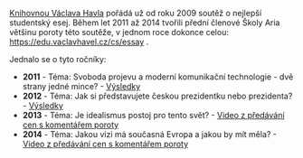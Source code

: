 [Knihovnou Václava Havla](https://www.vaclavhavel.cz/) pořádá už od roku 2009 soutěž o nejlepší studentský esej. Během let  2011 až 2014 tvořili přední členové Školy Aria většinu poroty této soutěže, v jednom roce dokonce celou: https://edu.vaclavhavel.cz/cs/essay . 

Jednalo se o tyto ročníky:
- **2011** - Téma: Svoboda projevu a moderní komunikační technologie - dvě strany jedné mince? - [Výsledky](https://edu.vaclavhavel.cz/cs/studentsky-esej/60/3-rocnik-2011)
- **2012** - Téma: Jak si představujete českou prezidentku nebo prezidenta? - [Výsledky](https://edu.vaclavhavel.cz/cs/studentsky-esej/61/4-rocnik-2012)
- **2013** - Téma: Je idealismus postoj pro tento svět? - [Video z předávání cen s komentářem poroty](https://youtu.be/eI82QdHPYB4?si=pBCBC-RWsfaiU6VS)
- **2014** - Téma: Jakou vizi má současná Evropa a jakou by mít měla? - [Video z předávání cen s komentářem poroty](https://youtu.be/AAXTIzjz0sc?si=vJgRTrXDMvV_RMM5)